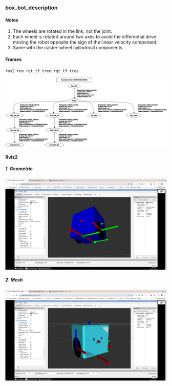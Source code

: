### box_bot_description

#### Notes
1. The wheels are rotated in the link, not the joint.
2. Each wheel is rotated around two axes to avoid the differential drive moving the robot opposite the sign of the linear velocity component.
3. Same with the caster-wheel cylindrical components.

#### Frames

`ros2 run rqt_tf_tree rqt_tf_tree`  

![Box bot frame diagram](assets/frames.png)  

#### Rviz2

##### 1. Geometric
![Geometric bot](assets/box_bot_geometric.png)  

##### 2. Mesh
![Mesh bot](assets/box_bot_mesh.png)  

